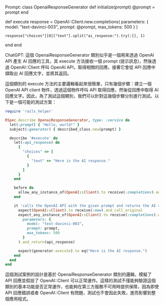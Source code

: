 Prompt:
class OpenaiResponseGenerator
  def initialize(prompt)
    @prompt = prompt
  end

  def execute
    response = OpenAI::Client.new.completions(
      parameters: {
        model: "text-davinci-003",
        prompt: @prompt,
        max_tokens: 500
      }
    )

    response["choices"][0]["text"].split("ai_response:").try(:[], 1)
  end
end

ChatGPT:
這個 OpenaiResponseGenerator 類別似乎是一個用來透過 OpenAI API 產生 AI 回應的工具，其 execute 方法接收一個 prompt (提示訊息)，然後透過 OpenAI::Client 呼叫 OpenAI API，取得相關的回應。接著它會從 API 回應中擷取出 AI 回應文字，並將其返回。

這個類別的 execute 方法的主要邏輯看起來很簡單，只有幾個步驟：建立一個 OpenAI API client 物件，透過這個物件呼叫 API 取得回應，然後從回應中取得 AI 回應文字。因此，為了測試這個類別，我們可以針對這幾個步驟分別進行測試。以下是一個可能的測試方案：

```ruby
require 'rails_helper'

RSpec.describe OpenaiResponseGenerator, type: :service do
  let(:prompt) { "Hello, world!" }
  subject(:generator) { described_class.new(prompt) }

  describe '#execute' do
    let(:api_response) do
      {
        "choices" => [
          {
            "text" => "Here is the AI response."
          }
        ]
      }
    end

    before do
      allow_any_instance_of(OpenAI::Client).to receive(:completions).and_return(api_response)
    end

    it 'calls the OpenAI API with the given prompt and returns the AI response text' do
      expect(OpenAI::Client).to receive(:new).and_call_original
      expect_any_instance_of(OpenAI::Client).to receive(:completions).with(
        parameters: {
          model: "text-davinci-003",
          prompt: prompt,
          max_tokens: 500
        }
      ).and_return(api_response)

      expect(generator.execute).to eq("Here is the AI response.")
    end
  end
end
```
這個測試案例的設計是基於 OpenaiResponseGenerator 類別的邏輯，模擬了 API 回應並假設了 OpenAI::Client 可以正常運作。這樣的測試不僅能夠驗證這個類別的基本功能是否正常運作，也能夠在第三方服務不可用時提供保障，因為即使 API 回應錯誤或者 OpenAI::Client 有問題，測試也不會因此失敗，進而影響到整個應用程式。
